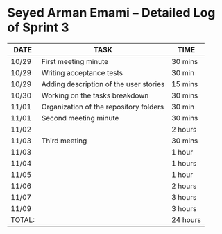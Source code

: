 # Seyed Arman Emami – Detailed Log of Sprint 3

| DATE   | TASK                                                 | TIME     |
|--------|------------------------------------------------------|----------|
| 10/29  | First meeting minute                             | 30 mins  |
| 10/29  | Writing acceptance tests                | 30 min  |
| 10/29  | Adding description of the user stories               | 15 mins  |
| 10/30  | Working on the tasks breakdown                       | 30 mins   |
| 11/01  | Organization of the repository folders               |  30 min   |
| 11/01  | Second meeting minute                                  | 30 mins   |
| 11/02  |         | 2 hours  |
| 11/03  | Third meeting                                        | 30 mins  |
| 11/03  |                  | 1 hour  |
| 11/04  |     | 1 hours  |
| 11/05  |                         | 1 hour  |
| 11/06  |           | 2 hours  |
| 11/07  |         | 3 hours  |
| 11/09  |     | 3 hours |
|TOTAL: |                                                       | 24 hours |
